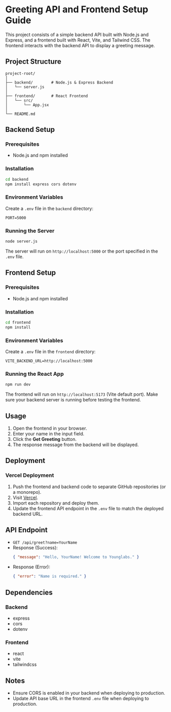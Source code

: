 # Greeting API and Frontend Setup Guide

This project consists of a simple backend API built with Node.js and Express, and a frontend built with React, Vite, and Tailwind CSS. The frontend interacts with the backend API to display a greeting message.

## Project Structure
```
project-root/
│
├── backend/        # Node.js & Express Backend
│   └── server.js
│
├── frontend/       # React Frontend
│   └── src/
│       └── App.jsx
│
└── README.md
```

## Backend Setup

### Prerequisites
- Node.js and npm installed

### Installation
```bash
cd backend
npm install express cors dotenv
```

### Environment Variables
Create a `.env` file in the `backend` directory:
```
PORT=5000
```

### Running the Server
```bash
node server.js
```
The server will run on `http://localhost:5000` or the port specified in the `.env` file.

## Frontend Setup

### Prerequisites
- Node.js and npm installed

### Installation
```bash
cd frontend
npm install
```

### Environment Variables
Create a `.env` file in the `frontend` directory:
```
VITE_BACKEND_URL=http://localhost:5000
```

### Running the React App
```bash
npm run dev
```
The frontend will run on `http://localhost:5173` (Vite default port). Make sure your backend server is running before testing the frontend.

## Usage
1. Open the frontend in your browser.
2. Enter your name in the input field.
3. Click the **Get Greeting** button.
4. The response message from the backend will be displayed.

## Deployment

### Vercel Deployment
1. Push the frontend and backend code to separate GitHub repositories (or a monorepo).
2. Visit [Vercel](https://vercel.com/).
3. Import each repository and deploy them.
4. Update the frontend API endpoint in the `.env` file to match the deployed backend URL.

## API Endpoint
- `GET /api/greet?name=YourName`
- Response (Success):
  ```json
  { "message": "Hello, YourName! Welcome to Younglabs." }
  ```
- Response (Error):
  ```json
  { "error": "Name is required." }
  ```

## Dependencies
### Backend
- express
- cors
- dotenv

### Frontend
- react
- vite
- tailwindcss

## Notes
- Ensure CORS is enabled in your backend when deploying to production.
- Update API base URL in the frontend `.env` file when deploying to production.

